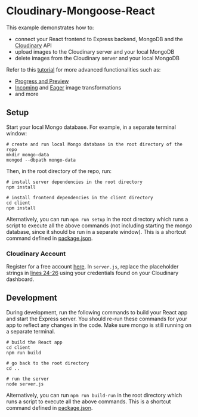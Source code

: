 # Cloudinary-Mongoose-React

This example demonstrates how to:

-   connect your React frontend to Express backend, MongoDB and the [Cloudinary](https://cloudinary.com/) API
-   upload images to the Cloudinary server and your local MongoDB
-   delete images from the Cloudinary server and your local MongoDB

Refer to this [tutorial](https://cloudinary.com/blog/build_the_back_end_for_your_own_instagram_style_app_with_cloudinary) for more advanced functionalities such as:

- [Progress and Preview](https://cloudinary.com/blog/build_the_back_end_for_your_own_instagram_style_app_with_cloudinary#progress_and_preview)
- [Incoming](https://cloudinary.com/blog/build_the_back_end_for_your_own_instagram_style_app_with_cloudinary#incoming_transformation) and [Eager](https://cloudinary.com/blog/build_the_back_end_for_your_own_instagram_style_app_with_cloudinary#eager_transformation) image transformations
- and more

## Setup
Start your local Mongo database.  For example, in a separate terminal window:

```
# create and run local Mongo database in the root directory of the repo
mkdir mongo-data
mongod --dbpath mongo-data
```

Then, in the root directory of the repo, run:
```
# install server dependencies in the root directory
npm install

# install frontend dependencies in the client directory
cd client
npm install
```

Alternatively, you can run `npm run setup` in the root directory which runs a script to execute all the above commands (not including starting the mongo database, since it should be run in a separate window). This is a shortcut command defined in [package.json](package.json).

### Cloudinary Account

Register for a free account [here](https://cloudinary.com/users/register/free). In `server.js`, replace the placeholder strings in [lines 24-26](https://github.com/thesillypeanut/cloudinary-mongoose-react/blob/master/server.js#L24-L26) using your credentials found on your Cloudinary dashboard.

## Development

During development, run the following commands to build your React app and start the Express server.  You should re-run these commands for your app to reflect any changes in the code. Make sure mongo is still running on a separate terminal.

```
# build the React app
cd client
npm run build

# go back to the root directory
cd ..

# run the server
node server.js
```

Alternatively, you can run `npm run build-run` in the root directory which runs a script to execute all the above commands. This is a shortcut command defined in [package.json](package.json).
